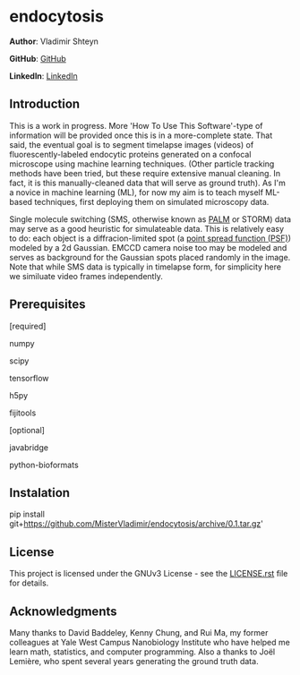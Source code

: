 endocytosis
==================
**Author**: Vladimir Shteyn 

**GitHub**: [GitHub](https://github.com/mistervladimir)

**LinkedIn**: [LinkedIn](https://www.linkedin.com/in/vladimir-shteyn/)

Introduction
------------------
This is a work in progress. More 'How To Use This Software'-type of information will be provided once this is in a more-complete state. That said, the eventual goal is to segment timelapse images (videos) of fluorescently-labeled endocytic proteins generated on a confocal microscope using machine learning techniques. (Other particle tracking methods have been tried, but these require extensive manual cleaning. In fact, it is this manually-cleaned data that will serve as ground truth). As I'm a novice in machine learning (ML), for now my aim is to teach myself ML-based techniques, first deploying them on simulated microscopy data.

Single molecule switching (SMS, otherwise known as [PALM](https://en.wikipedia.org/wiki/Photoactivated_localization_microscopy) or STORM) data may serve as a good heuristic for simulateable data. This is relatively easy to do: each object is a diffracion-limited spot (a [point spread function (PSF)](https://en.wikipedia.org/wiki/Point_spread_function)) modeled by a 2d Gaussian. EMCCD camera noise too may be modeled and serves as background for the Gaussian spots placed randomly in the image. Note that while SMS data is typically in timelapse form, for simplicity here we similuate video frames independently. 


Prerequisites
------------------
[required]

numpy

scipy

tensorflow

h5py

fijitools



[optional]

javabridge

python-bioformats

Instalation
------------------
pip install git+https://github.com/MisterVladimir/endocytosis/archive/0.1.tar.gz'

License
------------------
This project is licensed under the GNUv3 License - see the
[LICENSE.rst](LICENSE.rst) file for details. 

Acknowledgments
------------------
Many thanks to David Baddeley, Kenny Chung, and Rui Ma, my former colleagues
at Yale West Campus Nanobiology Institute who have helped me learn math,
statistics, and computer programming. Also a thanks to Joël Lemière, who spent
several years generating the ground truth data.
